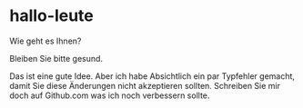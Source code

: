 # hallo-leute

Wie geht es Ihnen?

Bleiben Sie bitte gesund.

Das ist eine gute Idee. Aber ich habe Absichtlich ein par Typfehler gemacht, damit Sie diese Änderungen nicht akzeptieren sollten. Schreiben Sie mir doch auf Github.com was ich noch verbessern sollte.

